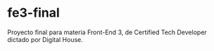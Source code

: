 # fe3-final
Proyecto final para materia Front-End 3, de Certified Tech Developer dictado por Digital House.
